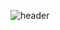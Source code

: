 ![header](https://capsule-render.vercel.app/api?type=waving&color=1C768F&height=300&section=header&text=capsule%20DaeEun&Kim&fontSize=90)
